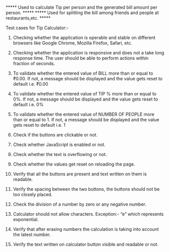 ***** Used to calculate Tip per person and the generated bill amount per person. *****
***** Used for splitting the bill among friends and people at restaurants,etc. *****

Test cases for Tip Calculator:-

1) Checking whether the application is operable and stable on different browsers like Google Chrome, Mozilla Firefox, Safari, etc.

2) Checking whether the application is responsive and does not a take long response time. The user
should be able to perform actions within fraction of seconds.

3) To validate whether the entered value of BILL more than or equal to ₹0.00. If not, a message should be displayed and the value gets reset to default i.e. ₹0.00

4) To validate whether the entered value of TIP % more than or equal to 0%. If not, a message should be displayed and the value gets reset to default i.e. 0%

5) To validate whether the entered value of NUMBER OF PEOPLE more than or equal to 1. If not, a message should be displayed and the value gets reset to default i.e. 1

6) Check if the buttons are clickable or not.

7) Check whether JavaScript is enabled or not.

8) Check whether the text is overflowing or not.

9) Check whether the values get reset on reloading the page.

10) Verify that all the buttons are present and text written on them is readable.

11) Verify the spacing between the two buttons, the buttons should not be too closely placed.

12) Check the division of a number by zero or any negative number.

13) Calculator should not allow characters. Exception:- “e” which represents exponential.

14) Verify that after erasing numbers the calculation is taking into account the latest number.

15) Verify the text written on calculator button visible and readable or not.




